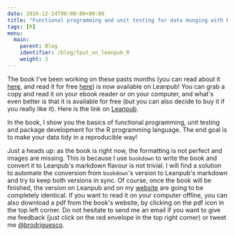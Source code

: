 ```yaml
---
date: 2016-12-24T00:00:00+00:00
title: "Functional programming and unit testing for data munging with R available on Leanpub"
tags: [R]
menu:
  main:
    parent: Blog
    identifier: /blog/fput_on_leanpub_R
    weight: 3
---
```



The book I've been working on these pasts months (you can read about it [here](http://www.brodrigues.co/2016/11/04/ive-started-writing-a-book-functional-programming-and-unit-testing-for-data-munging-with-r), and read it for free [here](http://www.brodrigues.co/fput)) is now available on Leanpub! You can grab a copy and read it on your ebook reader or on your computer, and what's even better is that it is available for free (but you can also decide to buy it if you really like it). Here is the link on [Leanpub](https://leanpub.com/fput).

In the book, I show you the basics of functional programming, unit testing and package development for the R programming language. The end goal is to make your data tidy in a reproducible way!

Just a heads up: as the book is right now, the formatting is not perfect and images are missing. This is because I use `bookdown` to write the book and convert it to Leanpub's markdown flavour is not trivial. I will find a solution to automate the conversion from `bookdown`'s version to Leanpub's markdown and try to keep both versions in sync. Of course, once the book will be finished, the version on Leanpub and on my [website](http://www.brodrigues.co/fput) are going to be completely identical. If you want to read it on your computer offline, you can also download a pdf from the book's website, by clicking on the pdf icon in the top left corner.  Do not hesitate to send me an email if you want to give me feedback (just click on the red envelope in the top right corner) or tweet me [@brodriguesco](https://twitter.com/brodriguesco).
